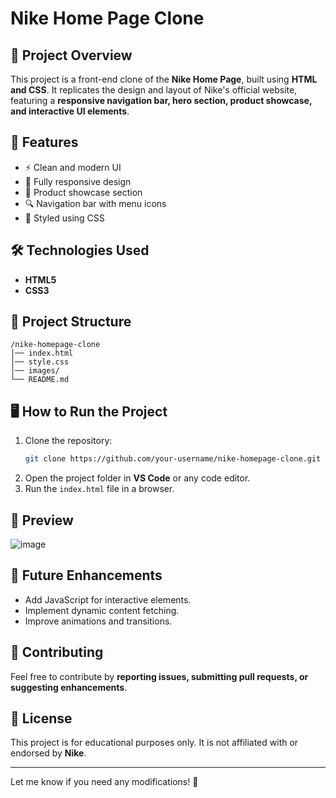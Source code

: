 
# **Nike Home Page Clone**  

## 📌 **Project Overview**  
This project is a front-end clone of the **Nike Home Page**, built using **HTML and CSS**. It replicates the design and layout of Nike's official website, featuring a **responsive navigation bar, hero section, product showcase, and interactive UI elements**.  

## 🚀 **Features**  
- ⚡ Clean and modern UI  
- 📱 Fully responsive design  
- 🛒 Product showcase section  
- 🔍 Navigation bar with menu icons  
- 🎨 Styled using CSS  

## 🛠 **Technologies Used**  
- **HTML5**  
- **CSS3**  

## 📂 **Project Structure**  
```
/nike-homepage-clone
│── index.html
│── style.css
│── images/
└── README.md
```

## 🖥 **How to Run the Project**  
1. Clone the repository:  
   ```sh
   git clone https://github.com/your-username/nike-homepage-clone.git
   ```
2. Open the project folder in **VS Code** or any code editor.  
3. Run the `index.html` file in a browser.  

## 📸 **Preview**  
 ![image](https://github.com/user-attachments/assets/9e517e11-43e8-47e9-b847-b0f28198f096)


## 🎯 **Future Enhancements**  
- Add JavaScript for interactive elements.  
- Implement dynamic content fetching.  
- Improve animations and transitions.  

## 📌 **Contributing**  
Feel free to contribute by **reporting issues, submitting pull requests, or suggesting enhancements**.  

## 📜 **License**  
This project is for educational purposes only. It is not affiliated with or endorsed by **Nike**.  

---

Let me know if you need any modifications! 🚀
